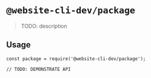 # `@website-cli-dev/package`

> TODO: description

## Usage

```
const package = require('@website-cli-dev/package');

// TODO: DEMONSTRATE API
```
